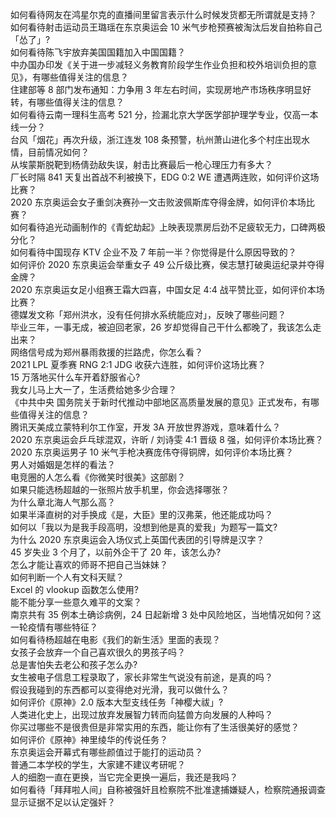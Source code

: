 如何看待网友在鸿星尔克的直播间里留言表示什么时候发货都无所谓就是支持？  
如何看待射击运动员王璐瑶在东京奥运会 10 米气步枪预赛被淘汰后发自拍称自己「怂了」?  
如何看待陈飞宇放弃美国国籍加入中国国籍？  
中办国办印发《关于进一步减轻义务教育阶段学生作业负担和校外培训负担的意见》，有哪些值得关注的信息？  
住建部等 8 部门发布通知：力争用 3 年左右时间，实现房地产市场秩序明显好转，有哪些值得关注的信息？  
如何看待云南一理科生高考 521 分，捡漏北京大学医学部护理学专业，仅高一本线一分？  
台风「烟花」再次升级，浙江连发 108 条预警，杭州萧山进化多个村庄出现水情，目前情况如何？  
从埃蒙斯脱靶到杨倩劲敌失误，射击比赛最后一枪心理压力有多大？  
厂长时隔 841 天复出首战不利被换下，EDG 0:2 WE 遭遇两连败，如何评价这场比赛？  
2020 东京奥运会女子重剑决赛孙一文击败波佩斯库夺得金牌，如何评价本场比赛？  
如何看待追光动画制作的《青蛇劫起》上映表现票房后劲不足疲软无力，口碑两极分化？  
如何看待中国现存 KTV 企业不及 7 年前一半？你觉得是什么原因导致的？  
如何评价 2020 东京奥运会举重女子 49 公斤级比赛，侯志慧打破奥运纪录并夺得金牌？  
2020 东京奥运女足小组赛王霜大四喜，中国女足 4:4 战平赞比亚，如何评价本场比赛？  
德媒发文称「郑州洪水，没有任何排水系统能应对」，反映了哪些问题？  
毕业三年，一事无成，被迫回老家，26 岁却觉得自己干什么都晚了，我该怎么走出来？  
网络信号成为郑州暴雨救援的拦路虎，你怎么看？  
2021 LPL 夏季赛 RNG 2:1 JDG 收获六连胜，如何评价这场比赛？  
15 万落地买什么车开着舒服省心?  
我女儿马上大一了，生活费给她多少合理？  
《中共中央 国务院关于新时代推动中部地区高质量发展的意见》正式发布，有哪些值得关注的信息？  
腾讯天美成立蒙特利尔工作室，开发 3A 开放世界游戏，意味着什么？  
2020 东京奥运会乒乓球混双，许昕 / 刘诗雯 4:1 晋级 8 强，如何评价本场比赛？  
2020 东京奥运男子 10 米气手枪决赛庞伟夺得铜牌，如何评价本场比赛？  
男人对婚姻是怎样的看法？  
电竞圈的人怎么看《你微笑时很美》这部剧？  
如果只能选杨超越的一张照片放手机里，你会选择哪张？  
为什么章北海人气那么高？  
如果半泽直树的对手换成《是，大臣》里的汉弗莱，他还能成功吗？  
如何以「我以为是我手段高明，没想到他是真的爱我」为题写一篇文?  
为什么 2020 东京奥运会入场仪式上英国代表团的引导牌是汉字？  
45 岁失业 3 个月了，以前外企干了 20 年，该怎么办?  
怎么才能让喜欢的师哥不把自己当妹妹？  
如何判断一个人有文科天赋？  
Excel 的 vlookup 函数怎么使用?  
能不能分享一些意久难平的文案？  
南京共有 35 例本土确诊病例，24 日起新增 3 处中风险地区，当地情况如何？这一轮疫情有哪些特征？  
如何看待杨超越在电影《我们的新生活》里面的表现？  
女孩子会放弃一个自己喜欢很久的男孩子吗？  
总是害怕失去老公和孩子怎么办?  
女生被电子信息工程录取了，家长非常生气说没有前途，是真的吗？  
假设我碰到的东西都可以变得绝对光滑，我可以做什么？  
如何评价《原神》2.0 版本大型支线任务「神樱大祓」?  
人类进化史上，出现过放弃发展智力转而向猛兽方向发展的人种吗？  
你买过哪些不是很贵但是非常实用的东西，能让你有了生活很美好的感觉？  
如何评价《原神》神里绫华的传说任务？  
东京奥运会开幕式有哪些颜值过于能打的运动员？  
普通二本学校的学生，大家建不建议考研呢？  
人的细胞一直在更换，当它完全更换一遍后，我还是我吗？  
如何看待「拜拜啦人间」自称被强奸且检察院不批准逮捕嫌疑人，检察院通报调查显示证据不足以认定强奸？  
